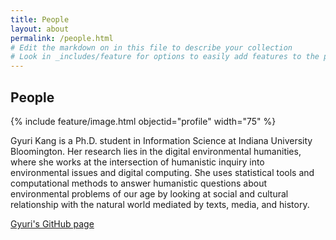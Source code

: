 ```yaml
---
title: People
layout: about
permalink: /people.html
# Edit the markdown on in this file to describe your collection
# Look in _includes/feature for options to easily add features to the page
---
```

## People

{% include feature/image.html objectid="profile" width="75" %}

Gyuri Kang is a Ph.D. student in Information Science at Indiana University Bloomington. Her research lies in the digital environmental humanities, where she works at the intersection of humanistic inquiry into environmental issues and digital computing. She uses statistical tools and computational methods to answer humanistic questions about environmental problems of our age by looking at social and cultural relationship with the natural world mediated by texts, media, and history.

[Gyuri's GitHub page](https://github.com/krorange)
